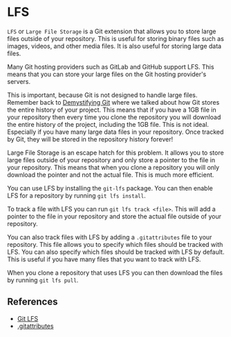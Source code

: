 # LFS

`LFS` or `Large File Storage` is a Git extension that allows you to store large files outside of your repository. This
is useful for storing binary files such as images, videos, and other media files. It is also useful for storing large
data files.

Many Git hosting providers such as GitLab and GitHub support LFS. This means that you can store your large files on the
Git hosting provider's servers.

This is important, because Git is not designed to handle large files. Remember back
to [Demystifying Git](../00-theory/README.md)
where we talked about how Git stores the entire history of your project. This means that if you have a 1GB file in your
repository then every time you clone the repository you will download the entire history of the project, including the
1GB file. This is not ideal. Especially if you have many large data files in your repository. Once tracked by Git, they
will be stored in the repository history forever!

Large File Storage is an escape hatch for this problem. It allows you to store large files outside of your repository
and only store a pointer to the file in your repository. This means that when you clone a repository you will only
download the pointer and not the actual file. This is much more efficient.

You can use LFS by installing the `git-lfs` package. You can then enable LFS for a repository by
running `git lfs install`.

To track a file with LFS you can run `git lfs track <file>`. This will add a pointer to the file in your repository and
store the actual file outside of your repository.

You can also track files with LFS by adding a `.gitattributes` file to your repository. This file allows you to specify
which files should be tracked with LFS. You can also specify which files should be tracked with LFS by default. This is
useful if you have many files that you want to track with LFS.

When you clone a repository that uses LFS you can then download the files by running `git lfs pull`.

## References

- [Git LFS](https://git-lfs.github.com/)
- [.gitattributes](https://git-scm.com/docs/gitattributes)
